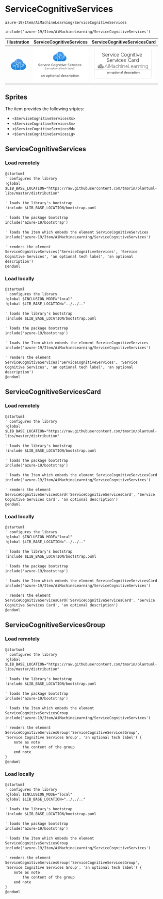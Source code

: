 # ServiceCognitiveServices


```text
azure-19/Item/AiMachineLearning/ServiceCognitiveServices
```

```text
include('azure-19/Item/AiMachineLearning/ServiceCognitiveServices')
```



| Illustration | ServiceCognitiveServices | ServiceCognitiveServicesCard | ServiceCognitiveServicesGroup |
| :---: | :---: | :---: | :---: |
| ![illustration for Illustration](../../../azure-19/Item/AiMachineLearning/ServiceCognitiveServices.png) | ![illustration for ServiceCognitiveServices](../../../azure-19/Item/AiMachineLearning/ServiceCognitiveServices.Local.png) | ![illustration for ServiceCognitiveServicesCard](../../../azure-19/Item/AiMachineLearning/ServiceCognitiveServicesCard.Local.png) | ![illustration for ServiceCognitiveServicesGroup](../../../azure-19/Item/AiMachineLearning/ServiceCognitiveServicesGroup.Local.png) |



## Sprites
The item provides the following sriptes:

- `<$ServiceCognitiveServicesXs>`
- `<$ServiceCognitiveServicesSm>`
- `<$ServiceCognitiveServicesMd>`
- `<$ServiceCognitiveServicesLg>`





## ServiceCognitiveServices

### Load remotely
```plantuml
@startuml
' configures the library
!global $LIB_BASE_LOCATION="https://raw.githubusercontent.com/tmorin/plantuml-libs/master/distribution"

' loads the library's bootstrap
!include $LIB_BASE_LOCATION/bootstrap.puml

' loads the package bootstrap
include('azure-19/bootstrap')

' loads the Item which embeds the element ServiceCognitiveServices
include('azure-19/Item/AiMachineLearning/ServiceCognitiveServices')

' renders the element
ServiceCognitiveServices('ServiceCognitiveServices', 'Service Cognitive Services', 'an optional tech label', 'an optional description')
@enduml
```

### Load locally
```plantuml
@startuml
' configures the library
!global $INCLUSION_MODE="local"
!global $LIB_BASE_LOCATION="../../.."

' loads the library's bootstrap
!include $LIB_BASE_LOCATION/bootstrap.puml

' loads the package bootstrap
include('azure-19/bootstrap')

' loads the Item which embeds the element ServiceCognitiveServices
include('azure-19/Item/AiMachineLearning/ServiceCognitiveServices')

' renders the element
ServiceCognitiveServices('ServiceCognitiveServices', 'Service Cognitive Services', 'an optional tech label', 'an optional description')
@enduml
```

## ServiceCognitiveServicesCard

### Load remotely
```plantuml
@startuml
' configures the library
!global $LIB_BASE_LOCATION="https://raw.githubusercontent.com/tmorin/plantuml-libs/master/distribution"

' loads the library's bootstrap
!include $LIB_BASE_LOCATION/bootstrap.puml

' loads the package bootstrap
include('azure-19/bootstrap')

' loads the Item which embeds the element ServiceCognitiveServicesCard
include('azure-19/Item/AiMachineLearning/ServiceCognitiveServices')

' renders the element
ServiceCognitiveServicesCard('ServiceCognitiveServicesCard', 'Service Cognitive Services Card', 'an optional description')
@enduml
```

### Load locally
```plantuml
@startuml
' configures the library
!global $INCLUSION_MODE="local"
!global $LIB_BASE_LOCATION="../../.."

' loads the library's bootstrap
!include $LIB_BASE_LOCATION/bootstrap.puml

' loads the package bootstrap
include('azure-19/bootstrap')

' loads the Item which embeds the element ServiceCognitiveServicesCard
include('azure-19/Item/AiMachineLearning/ServiceCognitiveServices')

' renders the element
ServiceCognitiveServicesCard('ServiceCognitiveServicesCard', 'Service Cognitive Services Card', 'an optional description')
@enduml
```

## ServiceCognitiveServicesGroup

### Load remotely
```plantuml
@startuml
' configures the library
!global $LIB_BASE_LOCATION="https://raw.githubusercontent.com/tmorin/plantuml-libs/master/distribution"

' loads the library's bootstrap
!include $LIB_BASE_LOCATION/bootstrap.puml

' loads the package bootstrap
include('azure-19/bootstrap')

' loads the Item which embeds the element ServiceCognitiveServicesGroup
include('azure-19/Item/AiMachineLearning/ServiceCognitiveServices')

' renders the element
ServiceCognitiveServicesGroup('ServiceCognitiveServicesGroup', 'Service Cognitive Services Group', 'an optional tech label') {
    note as note
        the content of the group
    end note
}
@enduml
```

### Load locally
```plantuml
@startuml
' configures the library
!global $INCLUSION_MODE="local"
!global $LIB_BASE_LOCATION="../../.."

' loads the library's bootstrap
!include $LIB_BASE_LOCATION/bootstrap.puml

' loads the package bootstrap
include('azure-19/bootstrap')

' loads the Item which embeds the element ServiceCognitiveServicesGroup
include('azure-19/Item/AiMachineLearning/ServiceCognitiveServices')

' renders the element
ServiceCognitiveServicesGroup('ServiceCognitiveServicesGroup', 'Service Cognitive Services Group', 'an optional tech label') {
    note as note
        the content of the group
    end note
}
@enduml
```

